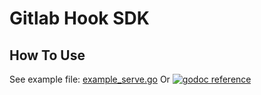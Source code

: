 Gitlab Hook SDK
====

How To Use
----

See example file: [example_serve.go](example_serve.go)
Or [![godoc reference](https://godoc.org/github.com/mapleque/gitlab-hook-sdk/webhook?status.svg)](http://pkg.go.dev/github.com/mapleque/gitlab-hook-sdk/webhook)
